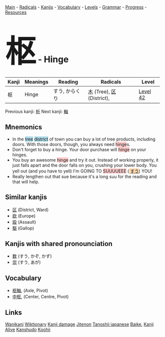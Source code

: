 <style> bigfont {font-size: 100px}</style>
[Main](../README.md) -
[Radicals](../radicals.md) -
[Kanjis](../kanjis.md) -
[Vocabulary](../vocabulary.md) -
[Levels](../levels.md) -
[Grammar](../grammar.md) - 
[Progress](../progress.md) -
[Resources](../resources.md)
# <bigfont> 枢</bigfont> - Hinge 

| Kanji | Meanings | Reading | Radicals | Level |
| --- | --- | --- | --- | --- |
| 枢 | Hinge | すう, からくり | [木](../radicals/木.md) (Tree), [区](../radicals/区.md) (District),  | [Level 42](../levels/wk_level42.md) |

Previous kanji: [析](析.md) Next kanji: [軸](軸.md) 

## Mnemonics
 * In the <span style="background-color:#ADD8E6"> tree</span> <span style="background-color:#ADD8E6"> district</span> of town you can buy a lot of tree products, including doors. With those doors, though, you always need <span style="background-color:#ffcccb"> hinge</span>s.
* Don't forget to buy a hinge. Your door purchase will <span style="background-color:#ffcccb"> hinge</span> on your hinges.
* You buy an awesome <span style="background-color:#ffcccb"> hinge</span> and try it out. Instead of working properly, it just falls apart and the door falls on you, crushing your lower body. You yell out (and you have to yell) I'm GOING TO <span style="background-color:#ffcccb"> SUUUUEEE</span> (<span style="background-color:#fed8b1"> [すう](https://jisho.org/search/すう)</span>) YOU!
* Really lengthen out that sue because it's a long suu for the reading and that will help.


## Similar kanjis
 * [区](区.md) (District, Ward)
* [欧](欧.md) (Europe)
* [殴](殴.md) (Assault)
* [駆](駆.md) (Gallop)



## Kanjis with shared pronounciation
 * [数](数.md) (すう, かぞ, かず)
* [崇](崇.md) (すう, あが)



## Vocabulary
 * [枢軸](../vocabulary/枢.md), (Axle, Pivot)
* [中枢](../vocabulary/枢.md), (Center, Centre, Pivot)




## Links 


[Wanikani](https://www.wanikani.com/kanji/枢)
[Wiktionary](https://en.wiktionary.org/wiki/枢)
[Kanji damage](http://www.kanjidamage.com/kanji/search?utf8=✓&q=枢)
[Jitenon](https://jitenon.com/kanji/枢)
[Tanoshii japanese](https://www.tanoshiijapanese.com/dictionary/kanji.cfm?k=枢)
[Baike](https://baike.baidu.com/item/枢),
[Kanji Alive](https://app.kanjialive.com/枢)
[Kanshudo](https://www.kanshudo.com/searchmn?q=枢)
[Koohii](https://kanji.koohii.com/study/kanji/枢)
